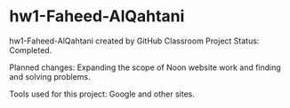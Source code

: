 # hw1-Faheed-AlQahtani
hw1-Faheed-AlQahtani created by GitHub Classroom
Project Status: Completed.

Planned changes: Expanding the scope of Noon website work and finding and solving problems.

Tools used for this project: Google and other sites.

